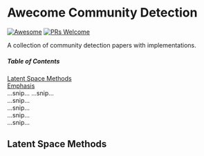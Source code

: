# Awecome Community Detection
[![Awesome](https://cdn.rawgit.com/sindresorhus/awesome/d7305f38d29fed78fa85652e3a63e154dd8e8829/media/badge.svg)](https://github.com/sindresorhus/awesome)
[![PRs Welcome](https://img.shields.io/badge/PRs-welcome-brightgreen.svg?style=flat-square)](http://makeapullrequest.com)

A collection of community detection papers with implementations.

##### Table of Contents  
[Latent Space Methods](#latent-space-methods)  
[Emphasis](#emphasis)  
...snip...
...snip...    
...snip...    
...snip...    
...snip...    
...snip...    
## Latent Space Methods
